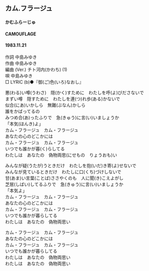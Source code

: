 ## カム.フラージュ
#### かむふらーじゅ
#### CAMOUFLAGE
#### 1983.11.21


作詞      中島みゆき  
作曲      中島みゆき  
編曲 (Ver.)  チト河内(かわち) (1)  
唄      中島みゆき  
□ LYRIC (b)●『御(ご)色(いろ)なおし』　　



悪(わる)い噂(うわさ)　隠(かく)すために　わたしを呼(よ)びださないで  
まずい噂　隠すために　わたしを連(つ)れ歩(ある)かないで  
似合(にあ)いかしら　無難(ぶなん)かしら  
誰をかばってるの  
みつめ合(あ)ったふりで　急(きゅう)に言(い)いましょうか  
「本気(ほんき)よ」  
カム・フラージュ　カム・フラージュ  
あなたの心のどこかには  
カム・フラージュ　カム・フラージュ  
いつでも誰かが暮(く)らしてる  
わたしは　あなたの　偽物両思(にせもの　りょうおも)い  
  
みんなが疑(うたが)うときだけ　わたしを抱(いだ)き寄(よ)せないで  
みんなが見ているときだけ　わたしに口(くち)づけしないで  
甘(あま)い言葉(ことば)ささやくのも　人に聞(き)こえよがし  
芝居(しばい)してるふりで　急(きゅう)に言(い)いましょうか  
「本気よ」  
カム・フラージュ　カム・フラージュ  
あなたの心のどこかには  
カム・フラージュ　カム・フラージュ  
いつでも誰かが暮らしてる  
わたしは　あなたの　偽物両思い  
  
カム・フラージュ　カム・フラージュ  
あなたの心のどこかには  
カム・フラージュ　カム・フラージュ  
いつでも誰かが暮らしてる  
わたしは　あなたの　偽物両思い  
わたしは　あなたの　偽物両思い  